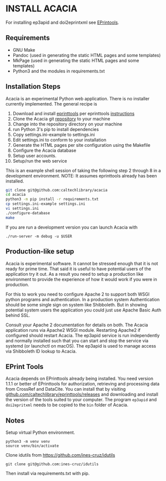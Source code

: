 INSTALL ACACIA
==============

For installing ep3apid and doi2eprintxml see [EPrintools](https://github.com/caltechlibrary/eprinttools).

Requirements
------------

- GNU Make
- Pandoc (used in generating the static HTML pages and some templates)
- MkPage (used in generating the static HTML pages and some templates)
- Python3 and the modules in requirements.txt

Installation Steps
------------------

Acacia is an experimental Python web application.  There is no installer
currently implemented. The general recipe is

1. Download and install [eprinttools](https://github.com/caltechlibrary/eprinttools/releases) per eprinttools [instructions](https://github.com/caltechlibrary/eprinttools/blob/main/INSTALL.md)
2. Clone the Acacia git [repository](https://github.com/caltechlibrary/acacia) to your machine
3. Change into the repository directory on your machine
4. run Python 3's pip to install dependencies
5. Copy settings.ini-example to settings.ini
6. Edit settings.ini to conform to your installation
7. Generate the HTML pages per site configuration using the Makefile
8. Configure the Acacia database
9. Setup user accounts.
10. Setup/run the web service

This is an example shell session of taking the following step 2 through
8 in a development environment.  NOTE: It assumes eprinttools already
has been installed.

```bash
git clone git@github.com:caltechlibrary/acacia
cd acacia
python3 -m pip install -r requirements.txt
cp settings.ini-example settings.ini
vi settings.ini
./configure-database
make
```

If you are run a development version you can launch Acacia with

```
./run-server -m debug -u $USER
```


Production-like setup
---------------------

Acacia is experimental software. It cannot be stressed enough that it
is not ready for prime time. That said it is useful to have potential
users of the application try it out. As a result you need to setup a
production like environment to provide the experience of how it would
work if you were in production.

For this to work you need to configure Apache 2 to support both WSGI
python programs and authentication. In a production system Authentication
should be some single sign on system like Shibboleth. But in showing
potential system users the application you could just use Apache Basic Auth
behind SSL.

Consult your Apache 2 documentation for details on both. The Acacia application runs via Apache2 WSGI module. Restarting Apache2 if configured should restart Acacia.  The ep3apid service is run independently and normally installed such that you can start and stop the service via systemd (or launchctl on macOS). The ep3apid is used to manage access via Shibboleth ID lookup to Acacia.


EPrint Tools
------------

Acacia depends on EPrinttools already being installed.
You need version 1.1.1 or better of EPrinttools for authorization,
retrieving and processing data from CrossRef and DataCite. You can install
that by visiting [github.com/caltechlibrary/eprinttools/releases](https://github.com/caltechlibrary/eprinttools/releases) and downloading
and install the version of the tools suited to your computer.
The program `ep3apid` and `doi2epritxml` needs to be copied to the 
`bin` folder of Acacia.

Notes
-----

Setup virtual Python environment.

```
python3 -m venv venv
source venv/bin/activate
```

Clone idutils from https://github.com/ines-cruz/idutils

```
git clone git@github.com:ines-cruz/idutils
```

Then install via requirements.txt with pip.

